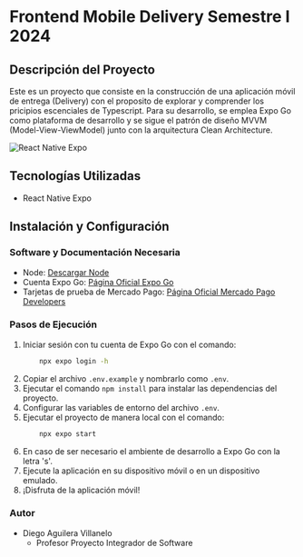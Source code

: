 # Frontend Mobile Delivery Semestre I 2024
## Descripción del Proyecto
Este es un proyecto que consiste en la construcción de una aplicación móvil de entrega (Delivery) con el proposito de explorar y comprender los pricipios escenciales de Typescript. Para su desarrollo, se emplea Expo Go como plataforma de desarrollo y se sigue el patrón de diseño MVVM (Model-View-ViewModel) junto con la arquitectura Clean Architecture.

![React Native Expo](https://miro.medium.com/v2/resize:fit:600/1*fQJ4KqHQIxUH9SiAaLev9Q.png)

## Tecnologías Utilizadas
- React Native Expo
## Instalación y Configuración

### Software y Documentación Necesaria
- Node: [Descargar Node](https://nodejs.org/en/download/current)
- Cuenta Expo Go: [Página Oficial Expo Go](https://expo.dev/go)
- Tarjetas de prueba de Mercado Pago: [Página Oficial Mercado Pago Developers](https://www.mercadopago.cl/developers/es/docs/your-integrations/test/cards) 

### Pasos de Ejecución


1. Iniciar sesión con tu cuenta de Expo Go con el comando:   
    ```bash
        npx expo login -h
    ```
2. Copiar el archivo `.env.example` y nombrarlo como `.env`.
3. Ejecutar el comando `npm install` para instalar las dependencias del proyecto.
4. Configurar las variables de entorno del archivo `.env`.
5. Ejecutar el proyecto de manera local con el comando:
    ```bash
        npx expo start
    ```
6. En caso de ser necesario el ambiente de desarrollo a Expo Go con la letra 's'.
7. Ejecute la aplicación en su dispositivo móvil o en un dispositivo emulado.
8. ¡Disfruta de la aplicación móvil!

### Autor

- Diego Aguilera Villanelo 
    - Profesor Proyecto Integrador de Software